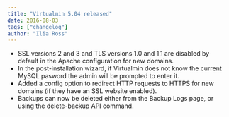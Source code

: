 ```yaml
---
title: "Virtualmin 5.04 released"
date: 2016-08-03
tags: ["changelog"]
author: "Ilia Ross"
---
```


- SSL versions 2 and 3 and TLS versions 1.0 and 1.1 are disabled by default in the Apache configuration for new domains.
- In the post-installation wizard, if Virtualmin does not know the current MySQL pasword the admin will be prompted to enter it.
- Added a config option to redirect HTTP requests to HTTPS for new domains (if they have an SSL website enabled).
- Backups can now be deleted either from the Backup Logs page, or using the delete-backup API command.
